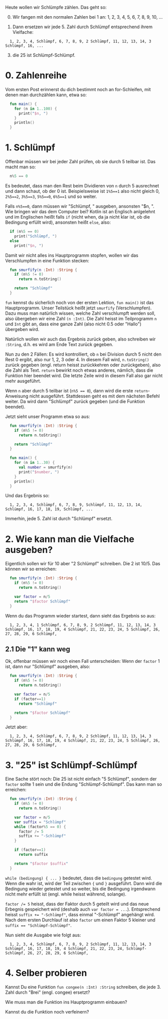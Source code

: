 Heute wollen wir Schlümpfe zählen.  Das geht so:

0. Wir fangen mit den normalen Zahlen bei 1 an: 1, 2, 3, 4, 5, 6, 7, 8, 9, 10, ...

1. Dann ersetzen wir jede 5. Zahl durch Schlümpf entsprechend ihrem Vielfache:
```log
  1, 2, 3, 4, Schlümpf, 6, 7, 8, 9, 2 Schlümpf, 11, 12, 13, 14, 3 Schlümpf, 16, ...
```

3. die 25 ist Schlümpf-Schlümpf.

#  0. Zahlenreihe
Vom ersten Post erinnerst du dich bestimmt noch an for-Schleifen, mit denen man durchzählen kann, etwa so:

```Kotlin
  fun main() {
    for (n in 1..100) {
      print("$n, ")
    }
    println()
  }
```

# 1. Schlümpf
Offenbar müssen wir bei jeder Zahl prüfen, ob sie durch 5 teilbar ist.  Das macht man so:
```Kotlin
  n%5 == 0
```

Es bedeutet, dass man den Rest beim Dividieren von `n` durch 5 ausrechnet und dann schaut, ob der 0 ist.  Beispielsweise ist `1%5==1` also nicht gleich 0, `2%5==2`, `3%5==3`, `5%5==0`, `6%5==1` und so weiter.

Falls `n%5==0`, dann müssen wir "Schlümpf, " ausgeben, ansonsten "$n, ".  Wie bringen wir das dem Computer bei?  Kotlin ist an Englisch anlgelehnt und im Englischen heißt falls `if` (nicht when, da ja nicht klar ist, ob die Bedingung erfüllt wird), ansonsten heißt `else`, also:

```Kotlin
  if (n%5 == 0)
    print("Schlümpf, ")
  else
    print("$n, ")
```

Damit wir nicht alles ins Hauptprogramm stopfen, wollen wir das Verschlumpfen in eine Funktion stecken:

```Kotlin
  fun smurfify(n :Int) :String {
    if (n%5 != 0)
      return n.toString()

    return "Schlümpf"
  }
```

`fun` kennst du sicherlich noch von der ersten Lektion, `fun main()` ist das Hauptprogramm.  Unser Teilstück heißt jetzt `smurfify` (Verschlumpfen).  Dazu muss man natürlich wissen, welche Zahl verschlumpft werden soll, also übergeben wir eine Zahl `(n :Int)`.  Die Zahl heisst im Teilprogramm `n` und `Int` gibt an, dass eine ganze Zahl (also nicht $0.5$ oder "Hallo") übergeben wird.

Natürlich wollen wir auch das Ergebnis zurück geben, also schreiben wir `:String`, d.h. es wird am Ende Text zurück gegeben.

Nun zu den 2 Fällen:  Es wird kontrolliert, ob `n` bei Division durch 5 nicht den Rest 0 ergibt, also nur 1, 2, 3 oder 4.  In diesem Fall wird, `n.toString()` zurück gegeben (engl. return heisst zurückkehren oder zurückgeben), also die Zahl als Text.  `return` bewirkt noch etwas anderes, nämlich, dass die Funktion hier beendet wird.  Die letzte Zeile wird in diesem Fall also gar nicht mehr ausgeführt.

Wenn `n` aber durch 5 teilbar ist (`n%5 == 0`), dann wird die erste `return`-Anweisung nicht ausgeführt.  Stattdessen geht es mit dem nächsten Befehl weiter.  Da wird dann "Schlümpf" zurück gegeben (und die Funktion beendet).

Jetzt sieht unser Programm etwa so aus:

```Kotlin
  fun smurfify(n :Int) :String {
    if (n%5 != 0)
      return n.toString()

    return "Schlümpf"
  }

  fun main() {
    for (n in 1..30) {
      val number = smurfify(n)
      print("$number, ")
    }
    println()
  }
```

Und das Ergebnis so:

```log
  1, 2, 3, 4, Schlümpf, 6, 7, 8, 9, Schlümpf, 11, 12, 13, 14, Schlümpf, 16, 17, 18, 19, Schlümpf, ...
```

Immerhin, jede 5. Zahl ist durch "Schlümpf" ersetzt.


# 2. Wie kann man die Vielfache ausgeben?

Eigentlich sollen wir für 10 aber "2 Schlümpf" schreiben.  Die 2 ist 10/5.  Das können wir so erreichen:

```Kotlin
  fun smurfify(n :Int) :String {
    if (n%5 != 0)
      return n.toString()

    var factor = n/5
    return "$factor Schlümpf"
  }
```

Wenn du das Programm wieder startest, dann sieht das Ergebnis so aus:

```log
  1, 2, 3, 4, 1 Schlümpf, 6, 7, 8, 9, 2 Schlümpf, 11, 12, 13, 14, 3 Schlümpf, 16, 17, 18, 19, 4 Schlümpf, 21, 22, 23, 24, 5 Schlümpf, 26, 27, 28, 29, 6 Schlümpf,
```

## 2.1 Die "1" kann weg

Ok, offenbar müssen wir noch einen Fall unterscheiden:  Wenn der `factor` 1 ist, dann nur "Schlümpf" ausgeben, also:

```Kotlin
  fun smurfify(n :Int) :String {
    if (n%5 != 0)
      return n.toString()

    var factor = n/5
    if (factor==1)
      return "Schlümpf"

    return "$factor Schlümpf"
  }
```

Jetzt aber:

```log
  1, 2, 3, 4, Schlümpf, 6, 7, 8, 9, 2 Schlümpf, 11, 12, 13, 14, 3 Schlümpf, 16, 17, 18, 19, 4 Schlümpf, 21, 22, 23, 24, 5 Schlümpf, 26, 27, 28, 29, 6 Schlümpf,
```

# 3. "25" ist Schlümpf-Schlümpf

Eine Sache stört noch:  Die 25 ist nicht einfach "5 Schlümpf", sondern der `factor` sollte 1 sein und die Endung "Schlümpf-Schlümpf".  Das kann man so erreichen:

```Kotlin
  fun smurfify(n :Int) :String {
    if (n%5 != 0)
      return n.toString()

    var factor = n/5
    var suffix = "Schlümpf"
    while (factor%5 == 0) {
      factor /= 5
      suffix += "-Schlümpf"
    }

    if (factor==1)
      return suffix

    return "$factor $suffix"
  }
```

`while (bedingung) { ... }` bedeutet, dass die `bedingung` getestet wird.  Wenn die wahr ist, wird der Teil zwischen `{` und `}` ausgeführt.  Dann wird die Bedingung wieder getestet und so weiter, bis die Bedingung irgendwann nicht mehr erfüllt ist (engl. while heisst während, solange).

`factor /= 5` heisst, dass der Faktor durch 5 geteilt wird und das neue Erbegnis gespeichert wird (deshalb auch `var factor = ...`).  Entsprechend heisst `suffix += "-Schlümpf"`, dass einmal "-Schlümpf" angehängt wird.  Nach dem ersten Durchlauf ist also `factor` um einen Faktor 5 kleiner und `suffix == "Schlümpf-Schlümpf"`.

Nun sieht die Ausgabe wie folgt aus:

```log
  1, 2, 3, 4, Schlümpf, 6, 7, 8, 9, 2 Schlümpf, 11, 12, 13, 14, 3 Schlümpf, 16, 17, 18, 19, 4 Schlümpf, 21, 22, 23, 24, Schlümpf-Schlümpf, 26, 27, 28, 29, 6 Schlümpf,
```

# 4. Selber probieren

Kannst Du eine Funktion `fun congee(n :Int) :String` schreiben, die jede 3. Zahl durch "Brei" (engl. congee) ersetzt?

Wie muss man die Funktion ins Hauptprogramm einbauen?

Kannst du die Funktion noch verfeinern?
